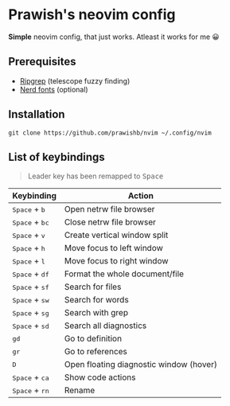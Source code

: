 # Prawish's neovim config

**Simple** neovim config, that just works. Atleast it works for me 😀 

## Prerequisites

- [Ripgrep](https://github.com/BurntSushi/ripgrep) (telescope fuzzy finding)
- [Nerd fonts](https://www.nerdfonts.com/) (optional)

## Installation

```shell
git clone https://github.com/prawishb/nvim ~/.config/nvim
```

## List of keybindings

> Leader key has been remapped to <kbd>Space</kbd>

| Keybinding | Action |
| ---------- | ------ |
| <kbd>Space</kbd> + <kbd>b</kbd> | Open netrw file browser |
| <kbd>Space</kbd> + <kbd>bc</kbd> | Close netrw file browser |
| <kbd>Space</kbd> + <kbd>v</kbd> | Create vertical window split |
| <kbd>Space</kbd> + <kbd>h</kbd> | Move focus to left window |
| <kbd>Space</kbd> + <kbd>l</kbd> | Move focus to right window |
| <kbd>Space</kbd> + <kbd>df</kbd> | Format the whole document/file |
| <kbd>Space</kbd> + <kbd>sf</kbd> | Search for files |
| <kbd>Space</kbd> + <kbd>sw</kbd> | Search for words |
| <kbd>Space</kbd> + <kbd>sg</kbd> | Search with grep |
| <kbd>Space</kbd> + <kbd>sd</kbd> | Search all diagnostics |
| <kbd>gd</kbd> | Go to definition |
| <kbd>gr</kbd> | Go to references |
| <kbd>D</kbd> | Open floating diagnostic window (hover) |
| <kbd>Space</kbd> + <kbd>ca</kbd> | Show code actions |
| <kbd>Space</kbd> + <kbd>rn</kbd> | Rename |
